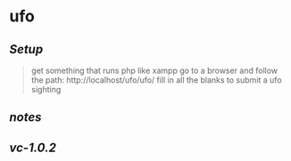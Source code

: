 # ufo
## _Setup_

> get something that runs php like xampp
> go to a browser and follow the path: http://localhost/ufo/ufo/
> fill in all the blanks to submit a ufo sighting

## _notes_



## _vc-1.0.2_